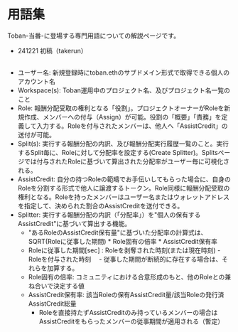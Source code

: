 # 用語集
Toban-当番-に登場する専門用語についての解説ページです。
- 241221 初稿（takerun）
## 
- ユーザー名: 新規登録時にtoban.ethのサブドメイン形式で取得できる個人のアカウント名
- Workspace(s): Toban運用中のプロジェクト名、及びプロジェクト名一覧のこと
- Role: 報酬分配受取の権利となる「役割」。プロジェクトオーナーがRoleを新規作成、メンバーへの付与（Assign）が可能。役割の「概要」「責務」を定義して入力する。Roleを付与されたメンバーは、他人へ「AssistCredit」の送付が可能。
- Split(s): 実行する報酬分配の内訳、及び報酬分配実行履歴一覧のこと。実行するSplit毎に、Roleに対して分配率を設定する(Create Splitter)。Splitsページでは付与されたRoleに基づいて算出された分配率がユーザー毎に可視化される。
- AssistCredit: 自分の持つRoleの範疇でお手伝いしてもらった場合に、自身のRoleを分割する形式で他人に譲渡するトークン。Role同様に報酬分配受取の権利となる。Roleを持ったメンバーはユーザー名またはウォレットアドレスを指定して、決められた割合のAssistCreditを送付できる。
- Splitter: 実行する報酬分配の内訳（「分配率」）を"個人の保有するAssistCredit"に基づいて算出する機能。
  - "あるRoleのAssistCredit保有量"に基づいた分配率の計算式は、SQRT(Roleに従事した期間) * Role固有の倍率 * AssistCredit保有率
  - Roleに従事した期間[sec] : Roleを剥奪された時刻(または現在時刻) - Roleを付与された時刻
  　- 従事した期間が断続的に存在する場合は、それらを加算する。
  - Role固有の倍率: コミュニティにおける合意形成のもと、他のRoleとの兼ね合いで決定する値
  - AssistCredit保有率: 該当Roleの保有AssistCredit量/該当Roleの発行済AssistCredit総量
    - Roleを直接持たずAssistCreditのみ持っているメンバーの場合はAssistCreditをもらったメンバーの従事期間が適用される（暫定）
